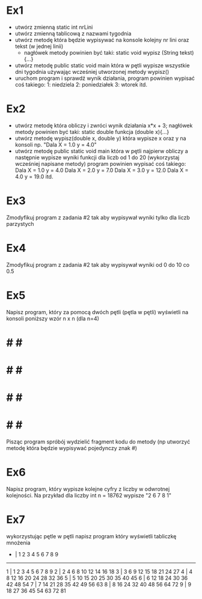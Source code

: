 # Ex1
- utwórz zmienną static int nrLini
- utwórz zmienną tablicową z nazwami tygodnia
- utwórz metodę która będzie wypisywać na konsole kolejny nr lini oraz tekst (w jednej linii)
  * nagłówek metody powinien być taki: static void wypisz (String tekst){...}
- utwórz metodę public static void main która w pętli wypisze wszystkie dni tygodnia używając wcześniej utworzonej metody wypisz()
- uruchom program i sprawdź wynik działania,
program powinien wypisać coś takiego:
1: niedziela
2: poniedziałek
3: wtorek
itd.
  
# Ex2
- utwórz metodę która obliczy i zwróci wynik  działania x*x + 3; nagłówek metody powinien być taki: static double funkcja (double x){...}
- utwórz metodę wypisz(double x, double y) która wypisze x oraz y na konsoli np. "Dala X = 1.0 y = 4.0"
- utwórz metodę public static void main która w pętli najpierw obliczy a następnie wypisze wyniki funkcji dla liczb od 1 do 20 (wykorzystaj wcześniej napisane metody)
program powinien wypisać coś takiego:
Dala X = 1.0 y = 4.0
Dala X = 2.0 y = 7.0
Dala X = 3.0 y = 12.0
Dala X = 4.0 y = 19.0
itd.

# Ex3
Zmodyfikuj program z zadania #2 tak aby wypisywał wyniki tylko dla liczb parzystych


# Ex4
 Zmodyfikuj program z zadania #2 tak aby wypisywał wyniki od 0  do 10 co 0.5
 
# Ex5
Napisz program, który za pomocą dwóch pętli (pętla w pętli) wyświetli na konsoli poniższy wzór n x n (dla n=4)
 # # # # 
 # # # # 
 # # # # 
 # # # # 
Pisząc program spróbój wydzielić fragment kodu do metody (np utworzyć metodę która będzie wypisywać pojedynczy znak #)

# Ex6
Napisz program, który  wypisze kolejne cyfry z liczby w odwrotnej kolejności.
Na przykład dla liczby int n = 18762 wypisze "2 6 7 8 1"

# Ex7
wykorzystując pętle w pętli napisz program który wyświetli tabliczkę mnożenia

 * |  1  2  3  4  5  6  7  8  9
-------------------------------
 1 |  1  2  3  4  5  6  7  8  9
 2 |  2  4  6  8 10 12 14 16 18
 3 |  3  6  9 12 15 18 21 24 27
 4 |  4  8 12 16 20 24 28 32 36
 5 |  5 10 15 20 25 30 35 40 45
 6 |  6 12 18 24 30 36 42 48 54
 7 |  7 14 21 28 35 42 49 56 63
 8 |  8 16 24 32 40 48 56 64 72
 9 |  9 18 27 36 45 54 63 72 81